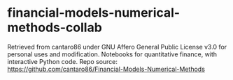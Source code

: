 # financial-models-numerical-methods-collab
Retrieved from cantaro86 under GNU Affero General Public License v3.0 for personal uses and modification. Notebooks for quantitative finance, with interactive Python code. Repo source: https://github.com/cantaro86/Financial-Models-Numerical-Methods

